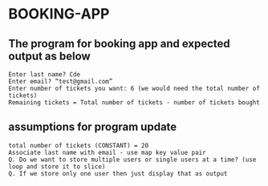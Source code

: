 # BOOKING-APP
## The program for booking app and expected output as below

```Enter first name? Abc
Enter last name? Cde
Enter email? “test@gmail.com”
Enter number of tickets you want: 6 (we would need the total number of tickets)
Remaining tickets = Total number of tickets - number of tickets bought
```
## assumptions for program update

```
total number of tickets (CONSTANT) = 20
Associate last name with email - use map key value pair
Q. Do we want to store multiple users or single users at a time? (use loop and store it to slice)
Q. If we store only one user then just display that as output
```

